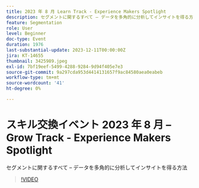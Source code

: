 ```yaml
---
title: 2023 年 8 月 Learn Track - Experience Makers Spotlight
description: セグメントに関するすべて – データを多角的に分析してインサイトを得る方法
feature: Segmentation
role: User
level: Beginner
doc-type: Event
duration: 1976
last-substantial-update: 2023-12-11T00:00:00Z
jira: KT-14655
thumbnail: 3425989.jpeg
exl-id: 7bf19eef-5499-4288-9284-9d94f405e7e3
source-git-commit: 9a297cda953d4414131657f9ac84580aea0eabeb
workflow-type: tm+mt
source-wordcount: '41'
ht-degree: 0%

---
```


# スキル交換イベント 2023 年 8 月 – Grow Track - Experience Makers Spotlight

セグメントに関するすべて – データを多角的に分析してインサイトを得る方法

>[!VIDEO](https://video.tv.adobe.com/v/3425989/?learn=on)
